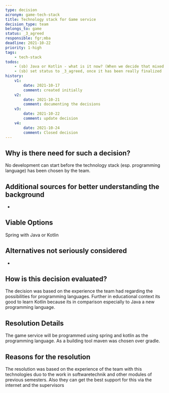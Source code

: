 ```yaml
---
type: decision
acronym: game-tech-stack
title: Technology stack for Game service
decision_type: team
belongs_to: game
status: _3_agreed
responsible: fgr;mba
deadline: 2021-10-22
priority: 1-high
tags: 
    - tech-stack
todos:
    - (sb) Java or Kotlin - what is it now? (When we decide that mixed language is ok, then just remove this todo)
    - (sb) set status to _3_agreed, once it has been really finalized
history:
    v1:
        date: 2021-10-17
        comment: created initially  
    v2:
        date: 2021-10-21
        comment: documenting the decisions     
    v3: 
        date: 2021-10-22
        comment: update decision 
    v4:
        date: 2021-10-24
        comment: Closed decision    
---
```


## Why is there need for such a decision?

No development can start before the technology stack (esp. programming language) has been chosen by the team.

## Additional sources for better understanding the background

-

## Viable Options

Spring with Java or Kotlin 

## Alternatives not seriously considered

-

## How is this decision evaluated?

The decision was based on the experience the team had regarding the possibilities for programming languages. Further in 
educational context its good to learn Kotlin because its in comparison especially to Java a new programming language.
 
## Resolution Details

The game service will be programmed using spring and kotlin as the programming language. As a building tool maven was chosen over gradle.

## Reasons for the resolution

The resolution was based on the experience of the team with this technologies duo to the work in softwaretechnik and other modules of previous semesters. Also they can 
get the best support for this via the internet and the supervisors
